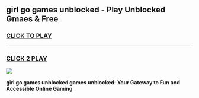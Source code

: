 
## girl go games unblocked - Play Unblocked Gmaes & Free
<h3>
<a href="https://premium.freeplayer.one?title=girl_go_games_unblocked&ref=20F">CLICK TO PLAY</a></h3>
<hr>

<h3>
<a href="https://premium.freeplayer.one?title=girl_go_games_unblocked&ref=20F">CLICK 2 PLAY</a>
  
</h3>

<a href="https://premium.freeplayer.one?title=girl_go_games_unblocked&ref=20F/"><img src="https://clearcache.store/games.png"></a>


**girl go games unblocked games unblocked: Your Gateway to Fun and Accessible Online Gaming**
